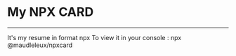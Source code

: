 # My NPX CARD
___________________

It's my resume in format npx
To view it in your console : npx @maudleleux/npxcard

